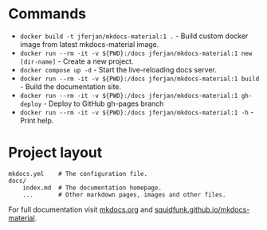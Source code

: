 # Commands

* `docker build -t jferjan/mkdocs-material:1 .` - Build custom docker image from latest mkdocs-material image.
* `docker run --rm -it -v ${PWD}:/docs jferjan/mkdocs-material:1 new [dir-name]` - Create a new project.
* `docker compose up -d` - Start the live-reloading docs server.
* `docker run --rm -it -v ${PWD}:/docs jferjan/mkdocs-material:1 build` - Build the documentation site.
* `docker run --rm -it -v ${PWD}:/docs jferjan/mkdocs-material:1 gh-deploy` - Deploy to GitHub gh-pages branch
* `docker run --rm -it -v ${PWD}:/docs jferjan/mkdocs-material:1 -h` - Print help.

# Project layout

    mkdocs.yml    # The configuration file.
    docs/
        index.md  # The documentation homepage.
        ...       # Other markdown pages, images and other files.


For full documentation visit [mkdocs.org](https://www.mkdocs.org) and [squidfunk.github.io/mkdocs-material](https://squidfunk.github.io/mkdocs-material/).